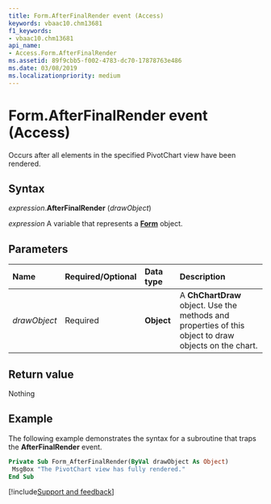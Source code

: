```yaml
---
title: Form.AfterFinalRender event (Access)
keywords: vbaac10.chm13681
f1_keywords:
- vbaac10.chm13681
api_name:
- Access.Form.AfterFinalRender
ms.assetid: 89f9cbb5-f002-4783-dc70-17878763e486
ms.date: 03/08/2019
ms.localizationpriority: medium
---
```



# Form.AfterFinalRender event (Access)

Occurs after all elements in the specified PivotChart view have been rendered.


## Syntax

_expression_.**AfterFinalRender** (_drawObject_)

_expression_ A variable that represents a **[Form](Access.Form.md)** object.


## Parameters

|Name|Required/Optional|Data type|Description|
|:-----|:-----|:-----|:-----|
| _drawObject_|Required|**Object**|A **ChChartDraw** object. Use the methods and properties of this object to draw objects on the chart.|

## Return value

Nothing


## Example

The following example demonstrates the syntax for a subroutine that traps the **AfterFinalRender** event.

```vb
Private Sub Form_AfterFinalRender(ByVal drawObject As Object) 
 MsgBox "The PivotChart view has fully rendered." 
End Sub
```




[!include[Support and feedback](~/includes/feedback-boilerplate.md)]